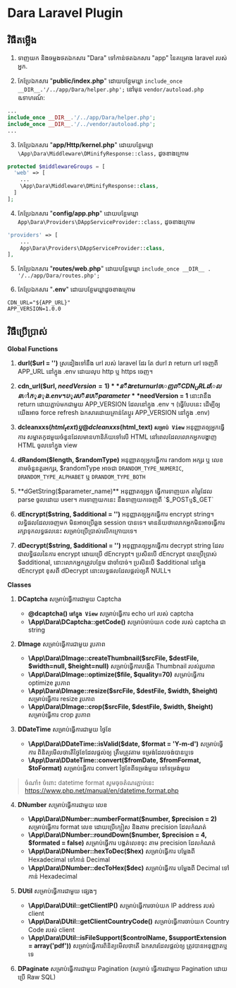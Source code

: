 # Dara Laravel Plugin

## វិធឺតម្លើង
1. ទាញយក និងចម្លងថតឯកសារ "Dara" ទៅកាន់ថតឯកសារ "app" នៃគម្រោង laravel របស់អ្នក.

2. កែប្រែឯកសារ "**public/index.php**" ដោយបន្ថែមឃ្លា `include_once __DIR__.'/../app/Dara/helper.php';` នៅមុន `vendor/autoload.php`<br/>ឩទាហរណ៍:<br/>
```php
...
include_once __DIR__.'/../app/Dara/helper.php';
include_once __DIR__.'/../vendor/autoload.php';
...
```

3. កែប្រែឯកសារ "**app/Http/kernel.php**" ដោយបន្ថែមឃ្លា `\App\Dara\Middleware\DMinifyResponse::class,` ដូចខាងក្រោម
```php
protected $middlewareGroups = [
  'web' => [
    ...
    \App\Dara\Middleware\DMinifyResponse::class,
  ]
];
```

4. កែប្រែឯកសារ "**config/app.php**" ដោយបន្ថែមឃ្លា `App\Dara\Providers\DAppServiceProvider::class,` ដូចខាងក្រោម
```php
'providers' => [
    ...
    App\Dara\Providers\DAppServiceProvider::class,
],
```

5. កែប្រែឯកសារ "**routes/web.php**" ដោយបន្ថែមឃ្លា `include_once __DIR__ . '/../app/Dara/routes.php';`

6. កែប្រែឯកសារ "**.env**" ដោយបន្ថែមឃ្លាដូចខាងក្រោម
```
CDN_URL="${APP_URL}"
APP_VERSION=1.0.0
```


## វិធឺប្រើប្រាស់
**Global Functions**
1. **durl($url = '')** ស្រដៀងទៅនឹង url របស់ laravel ដែរ តែ durl វា return url ចេញពី APP_URL នៅក្នុង .env ដោយលុប http ឬ https ចេញ។

2. **cdn_url($url, $needVersion = 1)** នឹង return url ចេញពី CDN_URL ដែលនៅក្នុង .env។ ប្រសិនបើ parameter **$needVersion = 1** នោះវានឹង return ដោយភ្ជាប់មកជាមួយ APP_VERSION ដែលនៅក្នុង .env ។ (ធ្វើបែបនេះ ដើម្បីឲ្យយើងអាច force refresh ឯកសារដោយគ្រាន់តែប្តូរ APP_VERSION នៅក្នុង .env)

3. **dcleanxxs($html_text) ឬ @dcleanxxs($html_text) `សម្រាប់ View`** អនុញ្ញាតឲ្យអ្នកធ្វើការ សម្អាតកូដមួយចំនួនដែលមានហានិភ័យទៅលើ HTML នៅពេលដែលលោកអ្នកបង្ហាញ HTML ចូលទៅក្នុង view

4. **dRandom($length, $randomType)** អនុញ្ញាតឲ្យអ្នកធ្វើការ random អក្សរ ឬ លេខ តាមចំនួនតួរអក្សរ, $randomType អាចជា `DRANDOM_TYPE_NUMERIC`, `DRANDOM_TYPE_ALPHABET` ឬ `DRANDOM_TYPE_BOTH`

5. **dGetString($parameter_name)** អនុញ្ញាតឲ្យអ្នក ធ្វើការទាញយក តម្លៃដែល parse ចូលដោយ user។ ការទាញយកនេះ នឹងទាញយកចេញពី `$_POST` ឬ `$_GET`

6. **dEncrypt($string, $additional = '')** អនុញ្ញាតឲ្យអ្នកធ្វើការ encrypt string។ លទ្ធិផលដែលចេញមក មិនអាចប្រើឆ្លង session បានទេ។ មានន័យថាលោកអ្នកមិនអាចធ្វើការរក្សាទុកលទ្ធផលនេះ សម្រាប់ប្រើប្រាស់លើកក្រោយទេ។

7. **dDecrypt($string, $additional = '')** អនុញ្ញាតឲ្យអ្នកធ្វើការ decrypt string ដែលជាលទ្ធិផលនៃការ encrypt ដោយប្រើ dEncrypt។ ប្រសិនបើ dEncrypt បានប្រើប្រាស់ $additional, នោះលោកអ្នកត្រូវបន្ថែម ជាចាំបាច់។ ប្រសិនបើ $additional នៅក្នុង dEncrypt ខុសពី dDecrypt នោះលទ្ធផលដែលផ្តល់ឲ្យគឺ NULL។

**Classes**
1. **DCaptcha** សម្រាប់ធ្វើការជាមួយ Captcha
    - **@dcaptcha() `នៅក្នុង View`** សម្រាប់ធ្វើការ echo url របស់ captcha
    - **\App\Dara\DCaptcha::getCode()** សម្រាប់ចាប់យក code របស់ captcha ជា string

2. **DImage** សម្រាប់ធ្វើការជាមួយ រូបភាព
    - **\App\Dara\DImage::createThumbnail($srcFile, $destFile, $width=null, $height=null)** សម្រាប់ធ្វើការបង្កើត Thumbnail របស់រូបភាព
    - **\App\Dara\DImage::optimize($file, $quality=70)** សម្រាប់ធ្វើការ optimize រូបភាព
    - **\App\Dara\DImage::resize($srcFile, $destFile, $width, $height)** សម្រាប់ធ្វើការ resize រូបភាព
    - **\App\Dara\DImage::crop($srcFile, $destFile, $width, $height)** សម្រាប់ធ្វើការ crop រូបភាព

3. **DDateTime** សម្រាប់ធ្វើការជាមួយ ថ្ងៃខែ
    - **\App\Dara\DDateTime::isValid($date, $format = 'Y-m-d')** សម្រាប់ធ្វើការ ពិនិត្យមើលថាតើថ្ងៃខែដែលផ្តល់ឲ្យ ត្រឹមត្រូវតាម ទម្រង់ដែលចង់បានឬទេ
    - **\App\Dara\DDateTime::convert($fromDate, $fromFormat, $toFormat)** សម្រាប់ធ្វើការ convert ថ្ងៃខែពីទម្រង់មួយ ទៅទម្រង់មួយ
> ចំណាំ៖ ចំពោះ datetime format សូមចុចតំណរភ្ជាប់នេះ https://www.php.net/manual/en/datetime.format.php

4. **DNumber** សម្រាប់ធ្វើការជាមួយ លេខ
    - **\App\Dara\DNumber::numberFormat($number, $precision = 2)** សម្រាប់ធ្វើការ format លេខ ដោយប្រើក្បៀស និងតាម precision ដែលកំណត់
    - **\App\Dara\DNumber::roundDown($number, $precision = 4, $formated = false)** សម្រាប់ធ្វើការ បង្គត់លេខចុះ តាម precision ដែលកំណត់
    - **\App\Dara\DNumber::hexToDec($hex)** សម្រាប់ធ្វើការ បម្លែងពី Hexadecimal ទៅកាន់ Decimal
    - **\App\Dara\DNumber::decToHex($dec)** សម្រាប់ធ្វើការ បម្លែងពី Decimal ទៅកាន់ Hexadecimal

5. **DUtil** សម្រាប់ធ្វើការជាមួយ ផ្សេងៗ
    - **\App\Dara\DUtil::getClientIP()** សម្រាប់ធ្វើការចាប់យក IP address របស់ client
    - **\App\Dara\DUtil::getClientCountryCode()** សម្រាប់ធ្វើការចាប់យក Country Code របស់ client
    - **\App\Dara\DUtil::isFileSupport($controlName, $supportExtension = array('pdf'))** សម្រាប់ធ្វើការពិនិត្យមើលថាតើ ឯកសារដែលផ្តល់ឲ្យ ត្រូវបានអនុញ្ញាតឬទេ

6. **DPaginate** សម្រាប់ធ្វើការជាមួយ Pagination (សម្រាប់ ធ្វើការជាមួយ Pagination ដោយប្រើ Raw SQL)
